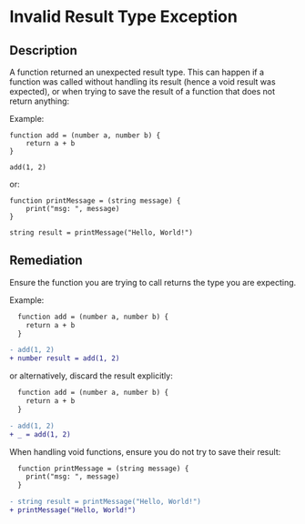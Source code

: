 # Invalid Result Type Exception

## Description

A function returned an unexpected result type.
This can happen if a function was called without handling its result (hence a void result was expected), or when trying
to save the result of a function that does not return anything:

Example:

```step
function add = (number a, number b) {
	return a + b
}

add(1, 2)
```

or:

```step
function printMessage = (string message) {
	print("msg: ", message)
}

string result = printMessage("Hello, World!")
```

## Remediation

Ensure the function you are trying to call returns the type you are expecting.

Example:

```diff
  function add = (number a, number b) {
  	return a + b
  }

- add(1, 2)
+ number result = add(1, 2)
```

or alternatively, discard the result explicitly:

```diff
  function add = (number a, number b) {
  	return a + b
  }

- add(1, 2)
+ _ = add(1, 2)
```

When handling void functions, ensure you do not try to save their result:

```diff
  function printMessage = (string message) {
  	print("msg: ", message)
  }

- string result = printMessage("Hello, World!")
+ printMessage("Hello, World!")
```
